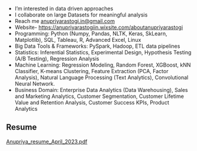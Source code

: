 - I’m interested in data driven approaches
- I collaborate on large Datasets for meaningful analysis
- Reach me anupriyarastogi.in@gmail.com
- Website- https://anupriyarastogiin.wixsite.com/aboutanupriyarastogi
- Programming: Python (Numpy, Pandas, NLTK, Keras, SkLearn, Matplotlib), SQL, Tableau, R, Advanced Excel, Linux
- Big Data Tools & Frameworks: PySpark, Hadoop, ETL data pipelines
- Statistics: Inferential Statistics, Experimental Design, Hypothesis Testing (A/B Testing), Regression Analysis
- Machine Learning: Regression Modeling, Random Forest, XGBoost, kNN Classifier, K-means Clustering, Feature Extraction (PCA, Factor Analysis), Natural Language Processing (Text Analytics), Convolutional Neural Network.
- Business Domain: Enterprise Data Analytics (Data Warehousing), Sales and Marketing Analytics, Customer Segmentation, Customer Lifetime Value and Retention Analysis, Customer Success KPIs, Product Analytics 

## Resume
[Anupriya_resume_April_2023.pdf](https://github.com/AnupriyaRastogi/AnupriyaRastogi/files/11292668/Anupriya_resume_April_2023.pdf)


<!---
AnupriyaRastogi/AnupriyaRastogi is a ✨ special ✨ repository because its `README.md` (this file) appears on your GitHub profile.
You can click the Preview link to take a look at your changes.
--->

